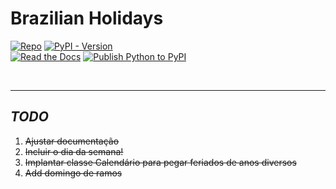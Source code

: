 # Brazilian Holidays

[![Repo](https://img.shields.io/badge/GitHub-repo-blue?logo=github&logoColor=f5f5f5)](https://github.com/michelmetran/feriados-brasileiros) 
[![PyPI - Version](https://img.shields.io/pypi/v/feriados-brasileiros?logo=pypi&label=PyPI&color=blue)](https://pypi.org/project/brazilian-holidays/)\
[![Read the Docs](https://img.shields.io/readthedocs/feriados-brasileiros?logo=ReadTheDocs&label=Read%20The%20Docs)](https://feriados-brasileiros.readthedocs.io/)
[![Publish Python to PyPI](https://github.com/michelmetran/feriados-brasileiros/actions/workflows/publish-to-pypi.yml/badge.svg)](https://github.com/michelmetran/feriados-brasileiros/actions/workflows/publish-to-pypi.yml)

<br>

-----

## _TODO_

1. ~~Ajustar documentação~~
2. ~~Incluir o dia da semana!~~
3. ~~Implantar classe Calendário para pegar feriados de anos diversos~~
4. ~~Add domingo de ramos~~
